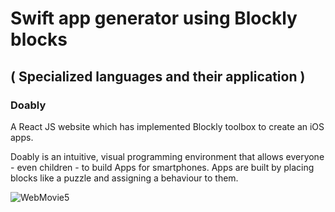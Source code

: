 # Swift app generator using Blockly blocks
## ( Specialized languages and their application )

### Doably 

A React JS website which has implemented Blockly toolbox to create an iOS apps.

Doably is an intuitive, visual programming environment that allows everyone - even children - to build Apps for smartphones. Apps are built by placing blocks like a puzzle and assigning a behaviour to them. 




![WebMovie5](https://user-images.githubusercontent.com/43350371/119229022-93eb0c80-bb1e-11eb-888a-f5bad4967c96.gif)




